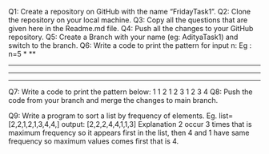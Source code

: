 Q1: Create a repository on GitHub with the name “FridayTask1”.
Q2: Clone the repository on your local machine.
Q3: Copy all the questions that are given here in the Readme.md file.
Q4: Push all the changes to your GitHub repository.
Q5: Create a Branch with your name (eg: AdityaTask1) and switch to the branch.
Q6: Write a code to print the pattern for input n:
Eg : n=5
*
**
***
****
***** 
Q7: Write a code to print the pattern below:
         1
      1 2
   1 2 3 
1 2 3 4 
Q8: Push the code from your branch and merge the changes to main branch.

Q9: Write a program to sort a list by frequency of elements. Eg. list=[2,2,1,2,1,3,4,4,] output: [2,2,2,4,4,1,1,3] Explanation 2 occur 3 times that is maximum frequency so it appears first in the list, then 4 and 1 have same frequency so maximum values comes first that is 4.

